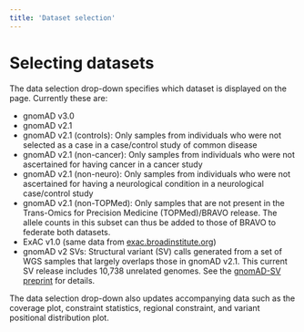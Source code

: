 ```yaml
---
title: 'Dataset selection'
---
```


# Selecting datasets

The data selection drop-down specifies which dataset is displayed on the page. Currently these are:

+ gnomAD v3.0
+ gnomAD v2.1
+ gnomAD v2.1 (controls): Only samples from individuals who were not selected as a case in a case/control study of common disease
+ gnomAD v2.1 (non-cancer): Only samples from individuals who were not ascertained for having cancer in a cancer study
+ gnomAD v2.1 (non-neuro): Only samples from individuals who were not ascertained for having a neurological condition in a neurological case/control study
+ gnomAD v2.1 (non-TOPMed): Only samples that are not present in the Trans-Omics for Precision Medicine (TOPMed)/BRAVO release. The allele counts in this subset can thus be added to those of BRAVO to federate both datasets.
+ ExAC v1.0 (same data from [exac.broadinstitute.org](http://exac.broadinstitute.org))
+ gnomAD v2 SVs: Structural variant (SV) calls generated from a set of WGS samples that largely overlaps those in gnomAD v2.1. This current SV release includes 10,738 unrelated genomes. See the [gnomAD-SV preprint](https://www.biorxiv.org/content/10.1101/578674v1) for details.

The data selection drop-down also updates accompanying data such as the coverage plot, constraint statistics, regional constraint, and variant positional distribution plot.
